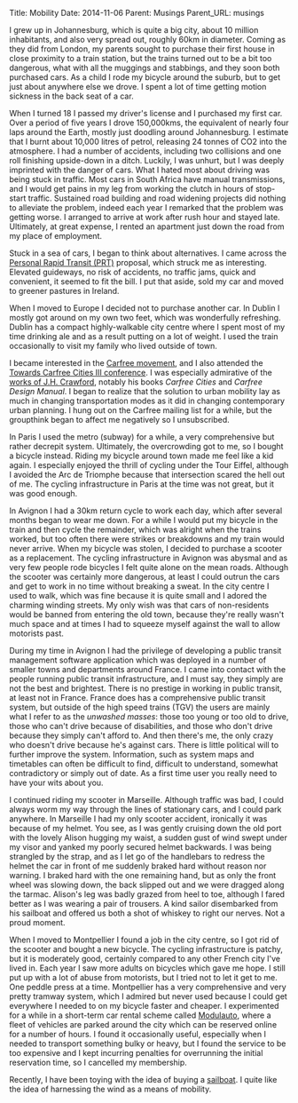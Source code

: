 Title: Mobility
Date: 2014-11-06
Parent: Musings
Parent_URL: musings

I grew up in Johannesburg, which is quite a big city, about 10 million inhabitants, and also very spread out, roughly 60km in diameter.  Coming as they did from London, my parents sought to purchase their first house in close proximity to a train station, but the trains turned out to be a bit too dangerous, what with all the muggings and stabbings, and they soon both purchased cars.  As a child I rode my bicycle around the suburb, but to get just about anywhere else we drove.  I spent a lot of time getting motion sickness in the back seat of a car.

When I turned 18 I passed my driver's license and I purchased my first car.  Over a period of five years I drove 150,000kms, the equivalent of nearly four laps around the Earth, mostly just doodling around Johannesburg.  I estimate that I burnt about 10,000 litres of petrol, releasing 24 tonnes of CO2 into the atmosphere.  I had a number of accidents, including two collisions and one roll finishing upside-down in a ditch.  Luckily, I was unhurt, but I was deeply imprinted with the danger of cars.  What I hated most about driving was being stuck in traffic.  Most cars in South Africa have manual transmissions, and I would get pains in my leg from working the clutch in hours of stop-start traffic.  Sustained road building and road widening projects did nothing to alleviate the problem, indeed each year I remarked that the problem was getting worse.  I arranged to arrive at work after rush hour and stayed late.  Ultimately, at great expense, I rented an apartment just down the road from my place of employment.

Stuck in a sea of cars, I began to think about alternatives.  I came across the [Personal Rapid Transit (PRT)](http://en.wikipedia.org/wiki/Personal_rapid_transit) proposal, which struck me as interesting.  Elevated guideways, no risk of accidents, no traffic jams, quick and convenient, it seemed to fit the bill.  I put that aside, sold my car and moved to greener pastures in Ireland.

When I moved to Europe I decided not to purchase another car.  In Dublin I mostly got around on my own two feet, which was wonderfully refreshing.  Dublin has a compact highly-walkable city centre where I spent most of my time drinking ale and as a result putting on a lot of weight.  I used the train occasionally to visit my family who lived outside of town.

I became interested in the [Carfree movement](http://www.worldcarfree.net), and I also attended the [Towards Carfree Cities III conference](http://www.worldcarfree.net/conference/2003/index.php).  I was especially admirative of the [works of J.H. Crawford](http://www.carfree.com), notably his books *Carfree Cities* and *Carfree Design Manual*.  I began to realize that the solution to urban mobility lay as much in changing transportation modes as it did in changing contemporary urban planning.  I hung out on the Carfree mailing list for a while, but the groupthink began to affect me negatively so I unsubscribed.

In Paris I used the metro (subway) for a while, a very comprehensive but rather decrepit system.  Ultimately, the overcrowding got to me, so I bought a bicycle instead.  Riding my bicycle around town made me feel like a kid again.  I especially enjoyed the thrill of cycling under the Tour Eiffel, although I avoided the Arc de Triomphe because that intersection scared the hell out of me.  The cycling infrastructure in Paris at the time was not great, but it was good enough.

In Avignon I had a 30km return cycle to work each day, which after several months began to wear me down.  For a while I would put my bicycle in the train and then cycle the remainder, which was alright when the trains worked, but too often there were strikes or breakdowns and my train would never arrive.  When my bicycle was stolen, I decided to purchase a scooter as a replacement.  The cycling infrastructure in Avignon was abysmal and as very few people rode bicycles I felt quite alone on the mean roads.  Although the scooter was certainly more dangerous, at least I could outrun the cars and get to work in no time without breaking a sweat.  In the city centre I used to walk, which was fine because it is quite small and I adored the charming winding streets.  My only wish was that cars of non-residents would be banned from entering the old town, because they're really wasn't much space and at times I had to squeeze myself against the wall to allow motorists past.

During my time in Avignon I had the privilege of developing a public transit management software application which was deployed in a number of smaller towns and departments around France.  I came into contact with the people running public transit infrastructure, and I must say, they simply are not the best and brightest.  There is no prestige in working in public transit, at least not in France.  France does has a comprehensive public transit system, but outside of the high speed trains (TGV) the users are mainly what I refer to as the *unwashed masses*: those too young or too old to drive, those who can't drive because of disabilities, and those who don't drive because they simply can't afford to.  And then there's me, the only crazy who doesn't drive because he's against cars.  There is little political will to further improve the system.  Information, such as system maps and timetables can often be difficult to find, difficult to understand, somewhat contradictory or simply out of date.  As a first time user you really need to have your wits about you.

I continued riding my scooter in Marseille.  Although traffic was bad, I could always worm my way through the lines of stationary cars, and I could park anywhere.  In Marseille I had my only scooter accident, ironically it was because of my helmet.  You see, as I was gently cruising down the old port with the lovely Alison hugging my waist, a sudden gust of wind swept under my visor and yanked my poorly secured helmet backwards.  I was being strangled by the strap, and as I let go of the handlebars to redress the helmet the car in front of me suddenly braked hard without reason nor warning.  I braked hard with the one remaining hand, but as only the front wheel was slowing down, the back slipped out and we were dragged along the tarmac.  Alison's leg was badly grazed from heel to toe, although I fared better as I was wearing a pair of trousers.  A kind sailor disembarked from his sailboat and offered us both a shot of whiskey to right our nerves.  Not a proud moment.

When I moved to Montpellier I found a job in the city centre, so I got rid of the scooter and bought a new bicycle.  The cycling infrastructure is patchy, but it is moderately good, certainly compared to any other French city I've lived in.  Each year I saw more adults on bicycles which gave me hope.  I still put up with a lot of abuse from motorists, but I tried not to let it get to me.  One peddle press at a time.  Montpellier has a very comprehensive and very pretty tramway system, which I admired but never used because I could get everywhere I needed to on my bicycle faster and cheaper.  I experimented for a while in a short-term car rental scheme called [Modulauto](http://www.modulauto.net), where a fleet of vehicles are parked around the city which can be reserved online for a number of hours.  I found it occasionally useful, especially when I needed to transport something bulky or heavy, but I found the service to be too expensive and I kept incurring penalties for overrunning the initial reservation time, so I cancelled my membership.

Recently, I have been toying with the idea of buying a [sailboat](/sailboats/).  I quite like the idea of harnessing the wind as a means of mobility.